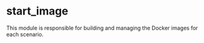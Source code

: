 # start_image

This module is responsible for building and managing the Docker images for
each scenario.
